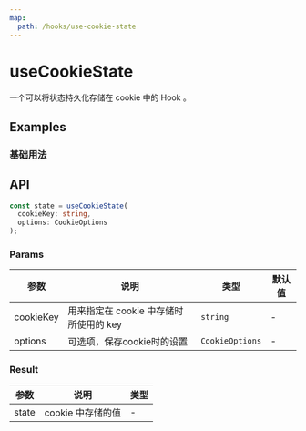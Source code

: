 ```yaml
---
map:
  path: /hooks/use-cookie-state
---
```


# useCookieState

一个可以将状态持久化存储在 cookie 中的 Hook 。

## Examples

### 基础用法

<demo src="./demo/demo.vue"
  language="vue"
  title="将 state 持久化在 cookie 中"
  desc="刷新页面后，可以看到输入框中的内容被从 cookie 中恢复了。">
</demo>

## API

```typescript
const state = useCookieState(
  cookieKey: string,
  options: CookieOptions
);
```

### Params

| 参数  | 说明  | 类型  | 默认值  |
| ------------ | ------------------------ | ------------------------------------------------ | ------- |
| cookieKey | 用来指定在 cookie 中存储时所使用的 key | `string` | -
| options | 可选项，保存cookie时的设置 | `CookieOptions` | -

### Result

| 参数    | 说明     | 类型      |
| ------- | -------- | --------- |
| state   | cookie 中存储的值   | -         |
